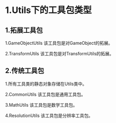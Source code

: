 # 1.Utils下的工具包类型

## 1.拓展工具包

1.GameObjectUtils 该工具包是对GameObject的拓展。

2.TransformUtils 该工具包是对TransformUtils的拓展。

## 2.传统工具包

1.所有工具类的静态对象存储在Utils类中。

2.CommonUtils 该工具包是通用工具包。

3.MathUtils 该工具包是数学工具包。

4.ResolutionUtils 该工具包是分辨率工具包。